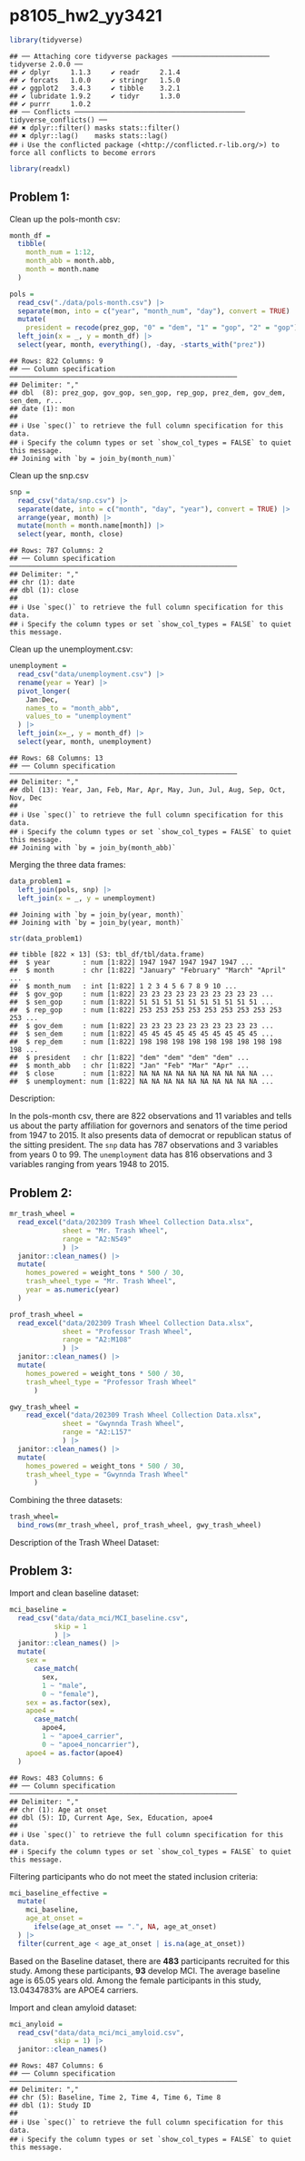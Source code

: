 p8105_hw2_yy3421
================

``` r
library(tidyverse)
```

    ## ── Attaching core tidyverse packages ──────────────────────── tidyverse 2.0.0 ──
    ## ✔ dplyr     1.1.3     ✔ readr     2.1.4
    ## ✔ forcats   1.0.0     ✔ stringr   1.5.0
    ## ✔ ggplot2   3.4.3     ✔ tibble    3.2.1
    ## ✔ lubridate 1.9.2     ✔ tidyr     1.3.0
    ## ✔ purrr     1.0.2     
    ## ── Conflicts ────────────────────────────────────────── tidyverse_conflicts() ──
    ## ✖ dplyr::filter() masks stats::filter()
    ## ✖ dplyr::lag()    masks stats::lag()
    ## ℹ Use the conflicted package (<http://conflicted.r-lib.org/>) to force all conflicts to become errors

``` r
library(readxl)
```

## Problem 1:

Clean up the pols-month csv:

``` r
month_df = 
  tibble(
    month_num = 1:12,
    month_abb = month.abb,
    month = month.name
  )

pols = 
  read_csv("./data/pols-month.csv") |>
  separate(mon, into = c("year", "month_num", "day"), convert = TRUE) |>
  mutate(
    president = recode(prez_gop, "0" = "dem", "1" = "gop", "2" = "gop")) |>
  left_join(x = _, y = month_df) |> 
  select(year, month, everything(), -day, -starts_with("prez")) 
```

    ## Rows: 822 Columns: 9
    ## ── Column specification ────────────────────────────────────────────────────────
    ## Delimiter: ","
    ## dbl  (8): prez_gop, gov_gop, sen_gop, rep_gop, prez_dem, gov_dem, sen_dem, r...
    ## date (1): mon
    ## 
    ## ℹ Use `spec()` to retrieve the full column specification for this data.
    ## ℹ Specify the column types or set `show_col_types = FALSE` to quiet this message.
    ## Joining with `by = join_by(month_num)`

Clean up the snp.csv

``` r
snp = 
  read_csv("data/snp.csv") |> 
  separate(date, into = c("month", "day", "year"), convert = TRUE) |> 
  arrange(year, month) |> 
  mutate(month = month.name[month]) |> 
  select(year, month, close)
```

    ## Rows: 787 Columns: 2
    ## ── Column specification ────────────────────────────────────────────────────────
    ## Delimiter: ","
    ## chr (1): date
    ## dbl (1): close
    ## 
    ## ℹ Use `spec()` to retrieve the full column specification for this data.
    ## ℹ Specify the column types or set `show_col_types = FALSE` to quiet this message.

Clean up the unemployment.csv:

``` r
unemployment = 
  read_csv("data/unemployment.csv") |> 
  rename(year = Year) |> 
  pivot_longer(
    Jan:Dec,
    names_to = "month_abb",
    values_to = "unemployment"
  ) |> 
  left_join(x=_, y = month_df) |> 
  select(year, month, unemployment)
```

    ## Rows: 68 Columns: 13
    ## ── Column specification ────────────────────────────────────────────────────────
    ## Delimiter: ","
    ## dbl (13): Year, Jan, Feb, Mar, Apr, May, Jun, Jul, Aug, Sep, Oct, Nov, Dec
    ## 
    ## ℹ Use `spec()` to retrieve the full column specification for this data.
    ## ℹ Specify the column types or set `show_col_types = FALSE` to quiet this message.
    ## Joining with `by = join_by(month_abb)`

Merging the three data frames:

``` r
data_problem1 = 
  left_join(pols, snp) |> 
  left_join(x = _, y = unemployment)
```

    ## Joining with `by = join_by(year, month)`
    ## Joining with `by = join_by(year, month)`

``` r
str(data_problem1)
```

    ## tibble [822 × 13] (S3: tbl_df/tbl/data.frame)
    ##  $ year        : num [1:822] 1947 1947 1947 1947 1947 ...
    ##  $ month       : chr [1:822] "January" "February" "March" "April" ...
    ##  $ month_num   : int [1:822] 1 2 3 4 5 6 7 8 9 10 ...
    ##  $ gov_gop     : num [1:822] 23 23 23 23 23 23 23 23 23 23 ...
    ##  $ sen_gop     : num [1:822] 51 51 51 51 51 51 51 51 51 51 ...
    ##  $ rep_gop     : num [1:822] 253 253 253 253 253 253 253 253 253 253 ...
    ##  $ gov_dem     : num [1:822] 23 23 23 23 23 23 23 23 23 23 ...
    ##  $ sen_dem     : num [1:822] 45 45 45 45 45 45 45 45 45 45 ...
    ##  $ rep_dem     : num [1:822] 198 198 198 198 198 198 198 198 198 198 ...
    ##  $ president   : chr [1:822] "dem" "dem" "dem" "dem" ...
    ##  $ month_abb   : chr [1:822] "Jan" "Feb" "Mar" "Apr" ...
    ##  $ close       : num [1:822] NA NA NA NA NA NA NA NA NA NA ...
    ##  $ unemployment: num [1:822] NA NA NA NA NA NA NA NA NA NA ...

Description:

In the pols-month csv, there are 822 observations and 11 variables and
tells us about the party affiliation for governors and senators of the
time period from 1947 to 2015. It also presents data of democrat or
republican status of the sitting president. The `snp` data has 787
observations and 3 variables from years 0 to 99. The `unemployment` data
has 816 observations and 3 variables ranging from years 1948 to 2015.

## Problem 2:

``` r
mr_trash_wheel = 
  read_excel("data/202309 Trash Wheel Collection Data.xlsx",
             sheet = "Mr. Trash Wheel",
             range = "A2:N549"
             ) |> 
  janitor::clean_names() |> 
  mutate(
    homes_powered = weight_tons * 500 / 30,
    trash_wheel_type = "Mr. Trash Wheel",
    year = as.numeric(year)
  )

prof_trash_wheel =
  read_excel("data/202309 Trash Wheel Collection Data.xlsx",
             sheet = "Professor Trash Wheel",
             range = "A2:M108"
             ) |> 
  janitor::clean_names() |> 
  mutate(
    homes_powered = weight_tons * 500 / 30,
    trash_wheel_type = "Professor Trash Wheel"
      )

gwy_trash_wheel = 
    read_excel("data/202309 Trash Wheel Collection Data.xlsx",
             sheet = "Gwynnda Trash Wheel",
             range = "A2:L157"
             ) |> 
  janitor::clean_names() |> 
  mutate(
    homes_powered = weight_tons * 500 / 30,
    trash_wheel_type = "Gwynnda Trash Wheel"
      )
```

Combining the three datasets:

``` r
trash_wheel=
  bind_rows(mr_trash_wheel, prof_trash_wheel, gwy_trash_wheel)
```

Description of the Trash Wheel Dataset:

## Problem 3:

Import and clean baseline dataset:

``` r
mci_baseline = 
  read_csv("data/data_mci/MCI_baseline.csv",
           skip = 1
           ) |> 
  janitor::clean_names() |> 
  mutate(
    sex = 
      case_match(
        sex,
        1 ~ "male",
        0 ~ "female"),
    sex = as.factor(sex),
    apoe4 =
      case_match(
        apoe4,
        1 ~ "apoe4_carrier",
        0 ~ "apoe4_noncarrier"),
    apoe4 = as.factor(apoe4)
  )
```

    ## Rows: 483 Columns: 6
    ## ── Column specification ────────────────────────────────────────────────────────
    ## Delimiter: ","
    ## chr (1): Age at onset
    ## dbl (5): ID, Current Age, Sex, Education, apoe4
    ## 
    ## ℹ Use `spec()` to retrieve the full column specification for this data.
    ## ℹ Specify the column types or set `show_col_types = FALSE` to quiet this message.

Filtering participants who do not meet the stated inclusion criteria:

``` r
mci_baseline_effective = 
  mutate(
    mci_baseline,
    age_at_onset = 
      ifelse(age_at_onset == ".", NA, age_at_onset)
  ) |> 
  filter(current_age < age_at_onset | is.na(age_at_onset))
```

Based on the Baseline dataset, there are **483** participants recruited
for this study. Among these participants, **93** develop MCI. The
average baseline age is 65.05 years old. Among the female participants
in this study, 13.0434783% are APOE4 carriers.

Import and clean amyloid dataset:

``` r
mci_anyloid = 
  read_csv("data/data_mci/mci_amyloid.csv",
           skip = 1) |> 
  janitor::clean_names() 
```

    ## Rows: 487 Columns: 6
    ## ── Column specification ────────────────────────────────────────────────────────
    ## Delimiter: ","
    ## chr (5): Baseline, Time 2, Time 4, Time 6, Time 8
    ## dbl (1): Study ID
    ## 
    ## ℹ Use `spec()` to retrieve the full column specification for this data.
    ## ℹ Specify the column types or set `show_col_types = FALSE` to quiet this message.
